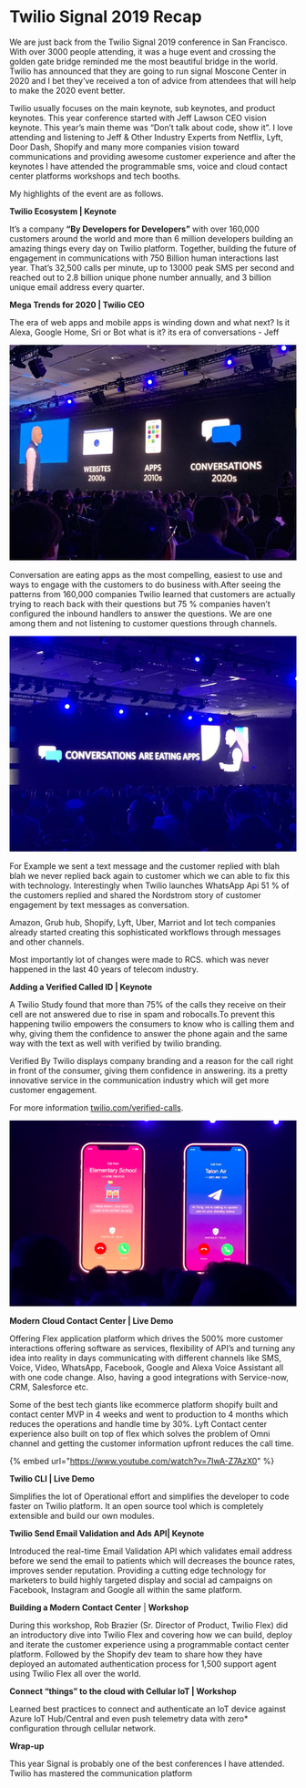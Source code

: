 # Twilio Signal 2019 Recap

We are just back from the Twilio Signal 2019 conference in San Francisco. With over 3000 people attending, it was a huge event and crossing the golden gate bridge reminded me the most beautiful bridge in the world. Twilio has announced that they are going to run signal Moscone Center  in 2020 and I bet they’ve received a ton of advice from attendees that will help to make the 2020 event better.

Twilio usually focuses on the main keynote, sub keynotes, and product keynotes. This year conference started with Jeff Lawson CEO vision keynote. This year’s main theme was “Don’t talk about code, show it”. I love attending and listening to Jeff & Other Industry Experts from Netflix, Lyft, Door Dash, Shopify and many more companies vision toward communications and providing awesome customer experience and after the keynotes I have attended the programmable sms, voice and cloud contact center platforms workshops and tech booths.

 My highlights of the event are as follows.

**Twilio Ecosystem \| Keynote**

It’s a company **“By Developers for Developers”** with over  160,000 customers around the world and more than 6 million developers building an amazing things every day on Twilio platform. Together, building the future of engagement in communications with 750 Billion human interactions last year. That’s 32,500 calls per minute, up to 13000 peak SMS per second and reached out to 2.8 billion unique phone number annually, and 3 billion unique email address every quarter.

**Mega Trends for 2020 \| Twilio CEO**

The era of web apps and mobile apps is winding down and what next? Is it Alexa, Google Home, Sri or Bot what is it? its era of conversations - Jeff 

![](../.gitbook/assets/0-3.jpeg)

Conversation are eating apps as the most compelling, easiest to use and ways to engage with the customers to do business with.After seeing the patterns from 160,000 companies Twilio learned that customers are actually trying to reach back with their questions but 75 % companies haven’t configured the inbound handlers to answer the questions. We are one among them and not listening to customer questions through channels.

![](../.gitbook/assets/0-4.jpeg)

For Example we sent a text message and the customer replied with blah blah  we never replied back again to customer which  we can able to fix this with technology. Interestingly when Twilio launches WhatsApp Api  51 % of the customers replied and shared the Nordstrom story of customer engagement by text messages as conversation.

Amazon, Grub hub, Shopify, Lyft, Uber, Marriot and lot tech companies already started creating this sophisticated workflows through messages and other channels.

Most importantly  lot of changes were made to RCS. which was never happened in the last 40 years of telecom industry.

**Adding a Verified Called ID \| Keynote**

A Twilio Study found that more than 75% of the calls they receive on their cell are not answered due to rise in spam and robocalls.To prevent this happening twilio empowers the consumers to know  who is calling them and why, giving them the confidence to answer the phone again and the same way with the text as well with verified by twilio branding. 

Verified By Twilio displays company branding and a reason for the call right in front of the consumer, giving them confidence in answering. its a pretty innovative service in the communication industry which will get more customer engagement.

For more information [twilio.com/verified-calls](https://t.co/Jo1nnvqnm9?amp=1).

![](../.gitbook/assets/screen-shot-2019-08-08-at-7.30.10-pm.png)

**Modern Cloud Contact Center \| Live Demo**

Offering Flex application platform which drives the 500% more customer interactions offering software as services, flexibility of API’s and turning any idea into reality in days communicating with different channels like SMS, Voice, Video, WhatsApp, Facebook, Google and Alexa Voice Assistant all with one code change. Also, having a good integrations with Service-now, CRM, Salesforce etc.

Some of the best tech giants  like ecommerce platform shopify built and contact center MVP in 4 weeks and went to production to 4 months which reduces the operations and handle time by 30%. Lyft Contact center experience also built on top of flex which solves the problem of Omni channel and getting the customer information upfront reduces the call time.

{% embed url="https://www.youtube.com/watch?v=7IwA-Z7AzX0" %}



**Twilio CLI \| Live Demo**

Simplifies the lot of Operational effort and simplifies the developer to code faster on Twilio platform. It an open source tool which is completely extensible and build our own modules.

**Twilio Send Email Validation and Ads API\| Keynote**

Introduced the real-time Email Validation API which validates email address before we send the email to patients which will decreases the bounce rates, improves sender reputation. Providing a cutting edge technology for marketers to build highly targeted display and social ad campaigns on Facebook, Instagram and Google all within the same platform.

**Building a Modern Contact Center** \| **Workshop**

During this workshop, Rob Brazier \(Sr. Director of Product, Twilio Flex\) did an introductory dive into Twilio Flex and covering how we can build, deploy and iterate the customer experience using a programmable contact center platform. Followed by the Shopify dev team to share how they have deployed an automated authentication process for 1,500 support agent using Twilio Flex all over the world.

**Connect “things” to the cloud with Cellular IoT \| Workshop**

Learned best practices to connect and authenticate an IoT device against Azure IoT Hub/Central and even push telemetry data with zero\* configuration through cellular network.

**Wrap-up**

This year Signal is probably one of the best conferences I have attended. Twilio has mastered the communication platform

